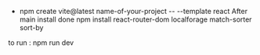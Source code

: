 * npm create vite@latest name-of-your-project -- --template react
After main install done 
npm install react-router-dom localforage match-sorter sort-by


to run : npm run dev